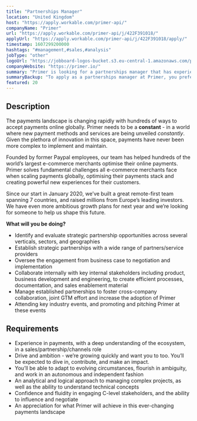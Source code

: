 ```yaml
---
title: "Partnerships Manager"
location: "United Kingdom"
host: "https://apply.workable.com/primer-api/"
companyName: "Primer"
url: "https://apply.workable.com/primer-api/j/422F391018/"
applyUrl: "https://apply.workable.com/primer-api/j/422F391018/apply/"
timestamp: 1607299200000
hashtags: "#management,#sales,#analysis"
jobType: "other"
logoUrl: "https://jobboard-logos-bucket.s3.eu-central-1.amazonaws.com/primer"
companyWebsite: "https://primer.io/"
summary: "Primer is looking for a partnerships manager that has experience in payments, with a deep understanding of the ecosystem, in a sales/partnership/channels role."
summaryBackup: "To apply as a partnerships manager at Primer, you preferably need to have some knowledge of: #management, #sales, #analysis."
featured: 20
---
```


## Description

The payments landscape is changing rapidly with hundreds of ways to accept payments online globally. Primer needs to be a **constant** - in a world where new payment methods and services are being unveiled _constantly_. Given the plethora of innovation in this space, payments have never been more complex to implement and maintain.

Founded by former Paypal employees, our team has helped hundreds of the world’s largest e-commerce merchants optimise their online payments. Primer solves fundamental challenges all e-commerce merchants face when scaling payments globally, optimising their payments stack and creating powerful new experiences for their customers.

Since our start in January 2020, we’ve built a great remote-first team spanning 7 countries, and raised millions from Europe’s leading investors. We have even more ambitious growth plans for next year and we’re looking for someone to help us shape this future.

**What will you be doing?**

*   Identify and evaluate strategic partnership opportunities across several verticals, sectors, and geographies
*   Establish strategic partnerships with a wide range of partners/service providers
*   Oversee the engagement from business case to negotiation and implementation
*   Collaborate internally with key internal stakeholders including product, business development and engineering, to create efficient processes, documentation, and sales enablement material
*   Manage established partnerships to foster cross-company collaboration, joint GTM effort and increase the adoption of Primer
*   Attending key industry events, and promoting and pitching Primer at these events

## Requirements

*   Experience in payments, with a deep understanding of the ecosystem, in a sales/partnership/channels role
*   Drive and ambition - we’re growing quickly and want you to too. You’ll be expected to dive in, contribute, and make an impact.
*   You’ll be able to adapt to evolving circumstances, flourish in ambiguity, and work in an autonomous and independent fashion
*   An analytical and logical approach to managing complex projects, as well as the ability to understand technical concepts
*   Confidence and fluidity in engaging C-level stakeholders, and the ability to influence and negotiate
*   An appreciation for what Primer will achieve in this ever-changing payments landscape
